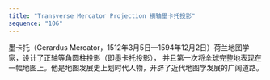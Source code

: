 ```yaml
---
title: "Transverse Mercator Projection 横轴墨卡托投影"
sequence: "106"
---
```


墨卡托（Gerardus Mercator，1512年3月5日—1594年12月2日）荷兰地图学家，设计了正轴等角圆柱投影（即墨卡托投影），
并且第一次将全球完整地表现在一幅地图上。他是地图发展史上划时代人物，开辟了近代地图学发展的广阔道路。
